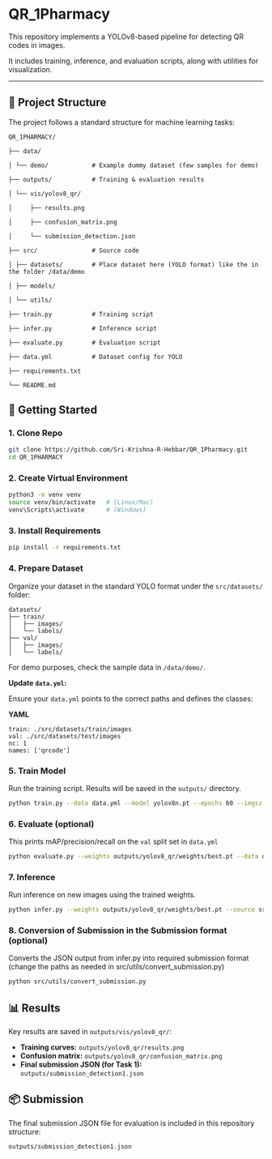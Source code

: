# QR_1Pharmacy

This repository implements a YOLOv8-based pipeline for detecting QR codes in images.

It includes training, inference, and evaluation scripts, along with utilities for visualization.

---

## 📂 Project Structure

The project follows a standard structure for machine learning tasks:

    QR_1PHARMACY/

    ├── data/

    │ └── demo/            # Example dummy dataset (few samples for demo)

    ├── outputs/           # Training & evaluation results

    │ └── vis/yolov8_qr/

    │     ├── results.png

    │     ├── confusion_matrix.png

    │     └── submission_detection.json

    ├── src/               # Source code

    │ ├── datasets/        # Place dataset here (YOLO format) like the in the folder /data/demo

    │ ├── models/

    │ └── utils/

    ├── train.py           # Training script

    ├── infer.py           # Inference script

    ├── evaluate.py        # Evaluation script

    ├── data.yml           # Dataset config for YOLO

    ├── requirements.txt

    └── README.md


## 🚀 Getting Started

### 1. Clone Repo

```bash
git clone https://github.com/Sri-Krishna-R-Hebbar/QR_1Pharmacy.git
cd QR_1PHARMACY
```

### 2. Create Virtual Environment

```bash
python3 -m venv venv
source venv/bin/activate   # (Linux/Mac)
venv\Scripts\activate      # (Windows)
```

### 3. Install Requirements

```bash
pip install -r requirements.txt
```

### 4. Prepare Dataset

Organize your dataset in the standard YOLO format under the `src/datasets/` folder:

```
datasets/
├── train/
│   ├── images/
│   └── labels/
├── val/
│   ├── images/
│   └── labels/
```

For demo purposes, check the sample data in `/data/demo/`.

**Update `data.yml`:**

Ensure your `data.yml` points to the correct paths and defines the classes:

**YAML**

```
train: ./src/datasets/train/images
val: ./src/datasets/test/images
nc: 1
names: ['qrcode']
```

### 5. Train Model

Run the training script. Results will be saved in the `outputs/` directory.

```bash
python train.py --data data.yml --model yolov8n.pt --epochs 60 --imgsz 640 --batch 16
```

### 6. Evaluate (optional)

This prints mAP/precision/recall on the `val` split set in `data.yml`

```bash
python evaluate.py --weights outputs/yolov8_qr/weights/best.pt --data data.yml
```

### 7. Inference

Run inference on new images using the trained weights.

```bash
python infer.py --weights outputs/yolov8_qr/weights/best.pt --source src/datasets/test/images --output outputs/submission_1.json --save-vis outputs/vis
```

### 8. Conversion of Submission in the Submission format (optional)

Converts the JSON output from infer.py into required submission format (change the paths as needed in src/utils/convert_submission.py)

```bash
python src/utils/convert_submission.py
```


## 📊 Results

Key results are saved in `outputs/vis/yolov8_qr/`:

* **Training curves:** `outputs/yolov8_qr/results.png`
* **Confusion matrix:** `outputs/yolov8_qr/confusion_matrix.png`
* **Final submission JSON (for Task 1):** `outputs/submission_detection1.json`

## 📦 Submission

The final submission JSON file for evaluation is included in this repository structure:

`outputs/submission_detection1.json`
